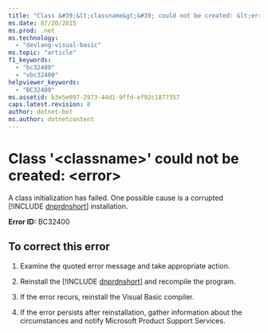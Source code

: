 ```yaml
---
title: "Class &#39;&lt;classname&gt;&#39; could not be created: &lt;error&gt;"
ms.date: 07/20/2015
ms.prod: .net
ms.technology: 
  - "devlang-visual-basic"
ms.topic: "article"
f1_keywords: 
  - "bc32400"
  - "vbc32400"
helpviewer_keywords: 
  - "BC32400"
ms.assetid: b3e5e097-2973-44d1-9ffd-ef92c1877357
caps.latest.revision: 8
author: dotnet-bot
ms.author: dotnetcontent
---
```

# Class &#39;&lt;classname&gt;&#39; could not be created: &lt;error&gt;
A class initialization has failed. One possible cause is a corrupted [!INCLUDE [dnprdnshort](~/includes/dnprdnshort-md.md)] installation.  
  
 **Error ID:** BC32400  
  
## To correct this error  
  
1. Examine the quoted error message and take appropriate action.  
  
2. Reinstall the [!INCLUDE [dnprdnshort](~/includes/dnprdnshort-md.md)] and recompile the program.  
  
3. If the error recurs, reinstall the Visual Basic compiler.  
  
4. If the error persists after reinstallation, gather information about the circumstances and notify Microsoft Product Support Services.  
  

